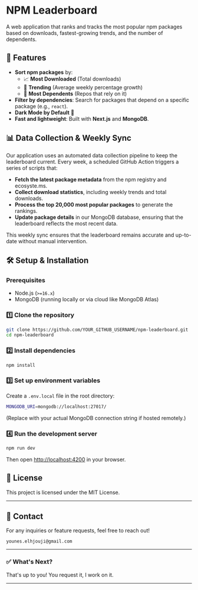 # NPM Leaderboard

A web application that ranks and tracks the most popular npm packages based on downloads, fastest-growing trends, and the number of dependents.

## 🚀 Features

- **Sort npm packages** by:
  - 📈 **Most Downloaded** (Total downloads)
  - 🚀 **Trending** (Average weekly percentage growth)
  - 🔗 **Most Dependents** (Repos that rely on it)
- **Filter by dependencies**: Search for packages that depend on a specific package (e.g., `react`).
- **Dark Mode by Default** 🌙
- **Fast and lightweight**: Built with **Next.js** and **MongoDB**.

## 📊 Data Collection & Weekly Sync

Our application uses an automated data collection pipeline to keep the leaderboard current. Every week, a scheduled GitHub Action triggers a series of scripts that:

- **Fetch the latest package metadata** from the npm registry and ecosyste.ms.
- **Collect download statistics**, including weekly trends and total downloads.
- **Process the top 20,000 most popular packages** to generate the rankings.
- **Update package details** in our MongoDB database, ensuring that the leaderboard reflects the most recent data.

This weekly sync ensures that the leaderboard remains accurate and up-to-date without manual intervention.

## 🛠️ Setup & Installation

### **Prerequisites**

- Node.js (`>=16.x`)
- MongoDB (running locally or via cloud like MongoDB Atlas)

### **1️⃣ Clone the repository**

```sh
git clone https://github.com/YOUR_GITHUB_USERNAME/npm-leaderboard.git
cd npm-leaderboard
```

### **2️⃣ Install dependencies**

```sh
npm install
```

### **3️⃣ Set up environment variables**

Create a `.env.local` file in the root directory:

```sh
MONGODB_URI=mongodb://localhost:27017/
```

(Replace with your actual MongoDB connection string if hosted remotely.)

### **4️⃣ Run the development server**

```sh
npm run dev
```

Then open [http://localhost:4200](http://localhost:4200) in your browser.

## 📝 License

This project is licensed under the MIT License.

---

## 📧 Contact

For any inquiries or feature requests, feel free to reach out!

    younes.elhjouji@gmail.com

---

### ✅ **What's Next?**

That's up to you! You request it, I work on it.

---
